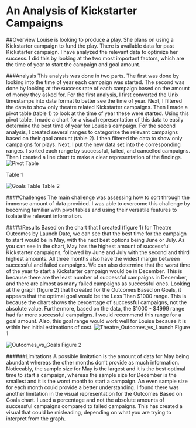 # An Analysis of Kickstarter Campaigns

##Overview
Louise is looking to produce a play. She plans on using a Kickstarter campaign to fund the play. There is available data for past Kickstarter campaign. I have analyzed the relevant data to optimize her success. I did this by looking at the two most important factors, which are the time of year to start the campaign and goal amount. 

###Analysis
This analysis was done in two parts. The first was done by looking into the time of year each campaign was started. The second was done by looking at the success rate of each campaign based on the amount of money they asked for. For the first analysis, I first converted the Unix timestamps into date format to better see the time of year. Next, I filtered the data to show only theatre related Kickstarter campaigns. Then I made a pivot table (table 1) to look at the time of year these were started. Using this pivot table, I made a chart for a visual representation of this data to easily determine the best time of year for Louise’s campaign. For the second analysis, I created several ranges to categorize the relevant campaigns based on their goal amount (table 2). I then filtered the data to show only campaigns for plays. Next, I put the new data set into the corresponding ranges. I sorted each range by successful, failed, and cancelled campaigns. Then I created a line chart to make a clear representation of the findings.
![Pivot Table](https://user-images.githubusercontent.com/86024575/124413109-00f8e100-dd1e-11eb-8a62-8afd8610ecc2.png)

Table 1

![Goals Table](https://user-images.githubusercontent.com/86024575/124413200-2980db00-dd1e-11eb-8c8b-949a70e70c89.png)
Table 2

####Challenges
The main challenge was assessing how to sort through the immense amount of data provided. I was able to overcome this challenge by becoming familiar with pivot tables and using their versatile features to isolate the relevant information.

#####Results
Based on the chart that I created (figure 1) for Theatre Outcomes by Launch Date, we can see that the best time for the campaign to start would be in May, with the next best options being June or July. As you can see in the chart, May has the highest amount of successful Kickstarter campaigns, followed by June and July with the second and third highest amounts. All three months also have the widest margin between successful and failed campaigns. We can also determine that the worst time of the year to start a Kickstarter campaign would be in December. This is because there are the least number of successful campaigns in December, and there are almost as many failed campaigns as successful ones. Looking at the graph (figure 2) that I created for the Outcomes Based on Goals, it appears that the optimal goal would be the Less Than $1000 range. This is because the chart shows the percentage of successful campaigns, not the absolute value. Furthermore, based on the data, the $1000 - $4999 range had far more successful campaigns. I would recommend this range for a goal amount. Also, this goal range would work well for Louise because it is within her initial estimations of cost. 
![Theatre_Outcomes_vs_Launch](https://user-images.githubusercontent.com/86024575/124412395-6a77f000-dd1c-11eb-96f8-aae4892be01a.png)
Figure 1

![Outcomes_vs_Goals](https://user-images.githubusercontent.com/86024575/124412145-de65c880-dd1b-11eb-831b-3da2bca955a0.png)
Figure 2

######Limitations
A possible limitation is the amount of data for May being abundant whereas the other months don’t provide as much information. Noticeably, the sample size for May is the largest and it is the best optimal time to start a campaign, whereas the sample size for December is the smallest and it is the worst month to start a campaign. An even sample size for each month could provide a better understanding. I found there was another limitation in the visual representation for the Outcomes Based on Goals chart. I used a percentage and not the absolute amounts of successful campaigns compared to failed campaigns. This has created a visual that could be misleading, depending on what you are trying to interpret from the graph. 
